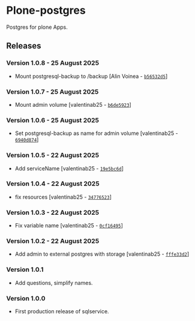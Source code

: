 # Plone-postgres

Postgres for plone Apps.

## Releases

### Version 1.0.8 - 25 August 2025
- Mount postgresql-backup to /backup [Alin Voinea - [`b56532d5`](https://github.com/eea/helm-charts/commit/b56532d5f96661a6a96a6d25140dbae692187956)]

### Version 1.0.7 - 25 August 2025
- Mount admin volume [valentinab25 - [`b6de5923`](https://github.com/eea/helm-charts/commit/b6de59238a01b5f3d89b53ea7729b77b7e17f0ba)]

### Version 1.0.6 - 25 August 2025
- Set postgresql-backup as name for admin volume [valentinab25 - [`6940d874`](https://github.com/eea/helm-charts/commit/6940d8749e39a3b03b0b760e6cc5444541ab55ea)]

### Version 1.0.5 - 22 August 2025
- Add serviceName [valentinab25 - [`19e5bc6d`](https://github.com/eea/helm-charts/commit/19e5bc6db1f23e1b1c5c67a410cabe53ba1ee573)]

### Version 1.0.4 - 22 August 2025
- fix resources [valentinab25 - [`34776523`](https://github.com/eea/helm-charts/commit/34776523793d1e808c884d2f02c667152c53264d)]

### Version 1.0.3 - 22 August 2025
- Fix variable name [valentinab25 - [`0cf16495`](https://github.com/eea/helm-charts/commit/0cf16495ce31008c1a705166249ea0a2d59aa545)]

### Version 1.0.2 - 22 August 2025
- Add admin to external postgres with storage [valentinab25 - [`fffe33d2`](https://github.com/eea/helm-charts/commit/fffe33d25b32d158a5cca392a9737e90418fac6e)]


### Version 1.0.1
- Add questions, simplify names.

### Version 1.0.0
- First production release of sqlservice.

